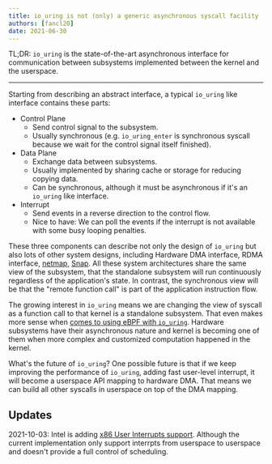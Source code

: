 ```yaml
---
title: io_uring is not (only) a generic asynchronous syscall facility
authors: [fancl20]
date: 2021-06-30
---
```


TL;DR\: `io_uring` is the state-of-the-art asynchronous interface for communication between subsystems implemented between the kernel and the userspace.

----

Starting from describing an abstract interface, a typical `io_uring` like interface contains these parts:

- Control Plane
    - Send control signal to the subsystem.
    - Usually synchronous (e.g. `io_uring_enter` is synchronous syscall because we wait for the control signal itself finished).
- Data Plane
    - Exchange data between subsystems.
    - Usually implemented by sharing cache or storage for reducing copying data.
    - Can be synchronous, although it must be asynchronous if it's an `io_uring` like interface.
- Interrupt
    - Send events in a reverse direction to the control flow.
    - Nice to have: We can poll the events if the interrupt is not available with some busy looping penalties.

These three components can describe not only the design of `io_uring` but also lots of other system designs, including Hardware DMA interface, RDMA interface, [netmap](https://dl.acm.org/doi/10.5555/2342821.2342830), [Snap](https://doi.org/10.1145/3341301.3359657). All these system architectures share the same view of the subsystem, that the standalone subsystem will run continuously regardless of the application's state. In contrast, the synchronous view will be that the "remote function call" is part of the application instruction flow.

The growing interest in `io_uring` means we are changing the view of syscall as a function call to that kernel is a standalone subsystem. That even makes more sense when [comes to using eBPF with `io_uring`](https://lwn.net/Articles/847951/). Hardware subsystems have their asynchronous nature and kernel is becoming one of them when more complex and customized computation happened in the kernel.

What's the future of `io_uring`? One possible future is that if we keep improving the performance of `io_uring`, adding fast user-level interrupt, it will become a userspace API mapping to hardware DMA. That means we can build all other syscalls in userspace on top of the DMA mapping.

## Updates

2021-10-03: Intel is adding [x86 User Interrupts support](https://lwn.net/ml/linux-kernel/20210913200132.3396598-1-sohil.mehta@intel.com/). Although the current implementation only support interrpts from userspace to userspace and doesn't provide a full control of scheduling.